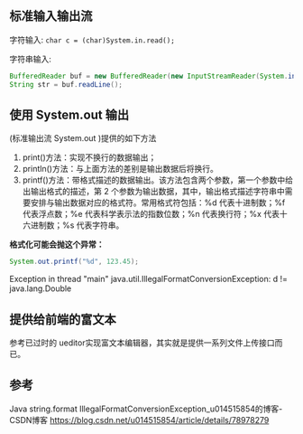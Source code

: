 ## 标准输入输出流

字符输入: `char c = (char)System.in.read();`

字符串输入:

```java
BufferedReader buf = new BufferedReader(new InputStreamReader(System.in));
String str = buf.readLine();
```

## 使用 System.out 输出

 (标准输出流 System.out )提供的如下方法

1. print()方法：实现不换行的数据输出；
2. println()方法：与上面方法的差别是输出数据后将换行。
3. printf()方法：带格式描述的数据输出。该方法包含两个参数，第一个参数中给出输出格式的描述，第 2 个参数为输出数据，其中，输出格式描述字符串中需要安排与输出数据对应的格式符。常用格式符包括：%d 代表十进制数；%f 代表浮点数；%e 代表科学表示法的指数位数；%n 代表换行符；%x 代表十六进制数；%s 代表字符串。

**格式化可能会抛这个异常：**

```java
System.out.printf("%d", 123.45);
```

Exception in thread "main" java.util.IllegalFormatConversionException: d != java.lang.Double

## 提供给前端的富文本

参考已过时的 ueditor实现富文本编辑器，其实就是提供一系列文件上传接口而已。

## 参考

Java string.format IllegalFormatConversionException_u014515854的博客-CSDN博客
<https://blog.csdn.net/u014515854/article/details/78978279>

